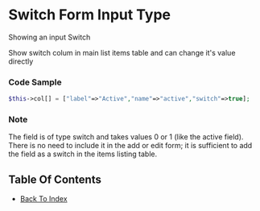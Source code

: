 # Switch Form Input Type
Showing an input Switch

Show switch colum in main list items table and can change it's value directly
### Code Sample
```php
$this->col[] = ["label"=>"Active","name"=>"active","switch"=>true];
```

### Note
The field is of type switch and takes values 0 or 1 (like the active field).
There is no need to include it in the add or edit form; it is sufficient to add the field as a switch in the items listing table.

## Table Of Contents
- [Back To Index](./index.md)
